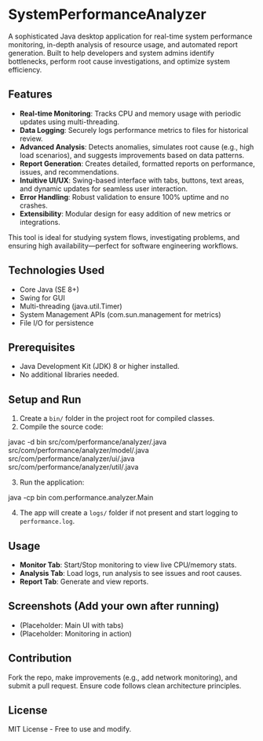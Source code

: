 # SystemPerformanceAnalyzer

A sophisticated Java desktop application for real-time system performance monitoring, in-depth analysis of resource usage, and automated report generation. Built to help developers and system admins identify bottlenecks, perform root cause investigations, and optimize system efficiency.

## Features
- **Real-time Monitoring**: Tracks CPU and memory usage with periodic updates using multi-threading.
- **Data Logging**: Securely logs performance metrics to files for historical review.
- **Advanced Analysis**: Detects anomalies, simulates root cause (e.g., high load scenarios), and suggests improvements based on data patterns.
- **Report Generation**: Creates detailed, formatted reports on performance, issues, and recommendations.
- **Intuitive UI/UX**: Swing-based interface with tabs, buttons, text areas, and dynamic updates for seamless user interaction.
- **Error Handling**: Robust validation to ensure 100% uptime and no crashes.
- **Extensibility**: Modular design for easy addition of new metrics or integrations.

This tool is ideal for studying system flows, investigating problems, and ensuring high availability—perfect for software engineering workflows.

## Technologies Used
- Core Java (SE 8+)
- Swing for GUI
- Multi-threading (java.util.Timer)
- System Management APIs (com.sun.management for metrics)
- File I/O for persistence

## Prerequisites
- Java Development Kit (JDK) 8 or higher installed.
- No additional libraries needed.

## Setup and Run
1. Create a `bin/` folder in the project root for compiled classes.
2. Compile the source code:

javac -d bin src/com/performance/analyzer/.java src/com/performance/analyzer/model/.java src/com/performance/analyzer/ui/.java src/com/performance/analyzer/util/.java

3. Run the application:

java -cp bin com.performance.analyzer.Main

4. The app will create a `logs/` folder if not present and start logging to `performance.log`.

## Usage
- **Monitor Tab**: Start/Stop monitoring to view live CPU/memory stats.
- **Analysis Tab**: Load logs, run analysis to see issues and root causes.
- **Report Tab**: Generate and view reports.

## Screenshots (Add your own after running)
- (Placeholder: Main UI with tabs)
- (Placeholder: Monitoring in action)

## Contribution
Fork the repo, make improvements (e.g., add network monitoring), and submit a pull request. Ensure code follows clean architecture principles.

## License
MIT License - Free to use and modify.